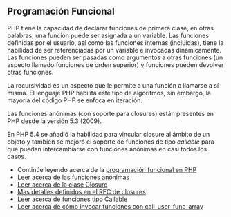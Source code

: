 ## Programación Funcional

PHP tiene la capacidad de declarar funciones de primera clase, en otras palabras, una función puede ser asignada a un variable. Las funciones definidas por el usuario, así como las funciones internas \(incluidas\), tiene la habilidad de ser referenciadas por un variable e invocadas dinámicamente. Las funciones pueden ser pasadas como argumentos a otras funciones \(un aspecto llamado funciones de orden superior\) y funciones pueden devolver otras funciones.

La recursividad es un aspecto que le permite a una función a llamarse a sí misma. El lenguaje PHP habilita este tipo de algoritmos, sin embargo, la mayoría del código PHP se enfoca en iteración.

Las funciones anónimas \(con soporte para closures\) están presentes en PHP desde la versión 5.3 \(2009\).

En PHP 5.4 se añadió la habilidad para vincular closure al ámbito de un objeto y también se mejoró el soporte de funciones de tipo _callable_ para que puedan intercambiarse con funciones anónimas en casi todos los casos.

* Continúe leyendo acerca de la [programación funcional en PHP](http://phpdevenezuela.github.io/php-the-right-way/pages/Functional-Programming.html)
* [Leer acerca de las funciones anónimas](http://www.php.net/manual/es/functions.anonymous.php)
* [Leer acerca de la clase Closure](http://php.net/manual/es/class.closure.php)
* [Mas detalles definidos en el RFC de closures](https://wiki.php.net/rfc/closures)
* [Leer acerca de funciones tipo Callable](http://php.net/manual/es/language.types.callable.php)
* [Leer acerca de cómo invocar funciones con call\_user\_func\_array](http://php.net/manual/es/function.call-user-func-array.php)

